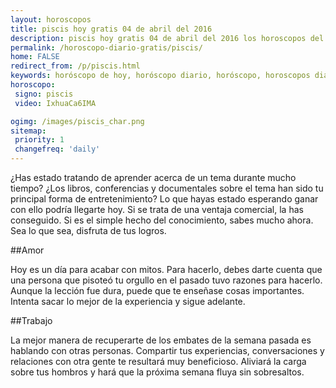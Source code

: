 ```yaml
---
layout: horoscopos
title: piscis hoy gratis 04 de abril del 2016 
description: piscis hoy gratis 04 de abril del 2016 los horoscopos del dia, amor, trabajo, vida personal. Todas las predicciones para piscis gratis. http://horoscopo-del-dia.com/horoscopo-diario-gratis/piscis/ 
permalink: /horoscopo-diario-gratis/piscis/
home: FALSE
redirect_from: /p/piscis.html
keywords: horóscopo de hoy, horóscopo diario, horóscopo, horoscopos diarios gratis del dia de hoy, horóscopo diario gratis,horóscopo 2016, horóscopo esperanza gracia, horoscopo piscis hoy, horoscop, horóscopos gratis, horoscopo piscis, horoscopo piscis 2016, Tarot, Astrologia, Zodíaco, piscis, horoscopo gratis
horoscopo:
 signo: piscis
 video: IxhuaCa6IMA

ogimg: /images/piscis_char.png
sitemap:
 priority: 1
 changefreq: 'daily'
---
```



¿Has estado tratando de aprender acerca de un tema durante mucho tiempo? ¿Los libros, conferencias y documentales sobre el tema han sido tu principal forma de entretenimiento? Lo que hayas estado esperando ganar con ello podría llegarte hoy. Si se trata de una ventaja comercial, la has conseguido. Si es el simple hecho del conocimiento, sabes mucho ahora. Sea lo que sea, disfruta de tus logros.

##Amor

Hoy es un día para acabar con mitos. Para hacerlo, debes darte cuenta que una persona que pisoteó tu orgullo en el pasado tuvo razones para hacerlo. Aunque la lección fue dura, puede que te enseñase cosas importantes. Intenta sacar lo mejor de la experiencia y sigue adelante.

##Trabajo

La mejor manera de recuperarte de los embates de la semana pasada es hablando con otras personas. Compartir tus experiencias, conversaciones y relaciones con otra gente te resultará muy beneficioso. Aliviará la carga sobre tus hombros y hará que la próxima semana fluya sin sobresaltos.